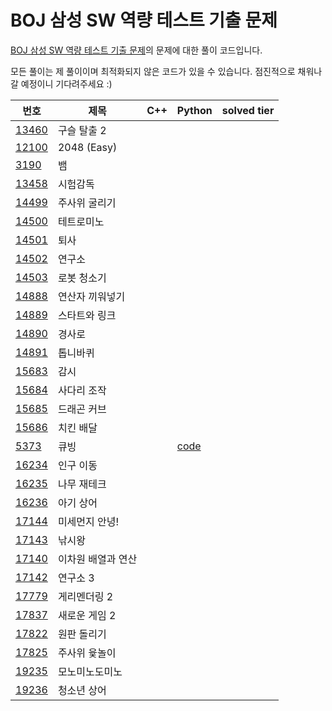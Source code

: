 # BOJ 삼성 SW 역량 테스트 기출 문제

[BOJ 삼성 SW 역량 테스트 기출 문제](https://www.acmicpc.net/workbook/view/1152)의 문제에 대한 풀이 코드입니다.

모든 풀이는 제 풀이이며 최적화되지 않은 코드가 있을 수 있습니다.
점진적으로 채워나갈 예정이니 기다려주세요 :)

| 번호                                           | 제목               | C++ | Python                | solved tier |
| ---------------------------------------------- | ------------------ | --- | --------------------- | ----------- |
| [13460](https://www.acmicpc.net/problem/13460) | 구슬 탈출 2        |     |                       |             |
| [12100](https://www.acmicpc.net/problem/12100) | 2048 (Easy)        |     |                       |             |
| [3190](https://www.acmicpc.net/problem/3190)   | 뱀                 |     |                       |             |
| [13458](https://www.acmicpc.net/problem/13458) | 시험감독           |     |                       |             |
| [14499](https://www.acmicpc.net/problem/14499) | 주사위 굴리기      |     |                       |             |
| [14500](https://www.acmicpc.net/problem/14500) | 테트로미노         |     |                       |             |
| [14501](https://www.acmicpc.net/problem/14501) | 퇴사               |     |                       |             |
| [14502](https://www.acmicpc.net/problem/14502) | 연구소             |     |                       |             |
| [14503](https://www.acmicpc.net/problem/14503) | 로봇 청소기        |     |                       |             |
| [14888](https://www.acmicpc.net/problem/14888) | 연산자 끼워넣기    |     |                       |             |
| [14889](https://www.acmicpc.net/problem/14889) | 스타트와 링크      |     |                       |             |
| [14890](https://www.acmicpc.net/problem/14890) | 경사로             |     |                       |             |
| [14891](https://www.acmicpc.net/problem/14891) | 톱니바퀴           |     |                       |             |
| [15683](https://www.acmicpc.net/problem/15683) | 감시               |     |                       |             |
| [15684](https://www.acmicpc.net/problem/15684) | 사다리 조작        |     |                       |             |
| [15685](https://www.acmicpc.net/problem/15685) | 드래곤 커브        |     |                       |             |
| [15686](https://www.acmicpc.net/problem/15686) | 치킨 배달          |     |                       |             |
| [5373](https://www.acmicpc.net/problem/5373)   | 큐빙               |     | [code](/5373/5373.py) |             |
| [16234](https://www.acmicpc.net/problem/16234) | 인구 이동          |     |                       |             |
| [16235](https://www.acmicpc.net/problem/16235) | 나무 재테크        |     |                       |             |
| [16236](https://www.acmicpc.net/problem/16236) | 아기 상어          |     |                       |             |
| [17144](https://www.acmicpc.net/problem/17144) | 미세먼지 안녕!     |     |                       |             |
| [17143](https://www.acmicpc.net/problem/17143) | 낚시왕             |     |                       |             |
| [17140](https://www.acmicpc.net/problem/17140) | 이차원 배열과 연산 |     |                       |             |
| [17142](https://www.acmicpc.net/problem/17142) | 연구소 3           |     |                       |             |
| [17779](https://www.acmicpc.net/problem/17779) | 게리멘더링 2       |     |                       |             |
| [17837](https://www.acmicpc.net/problem/17837) | 새로운 게임 2      |     |                       |             |
| [17822](https://www.acmicpc.net/problem/17822) | 원판 돌리기        |     |                       |             |
| [17825](https://www.acmicpc.net/problem/17825) | 주사위 윷놀이      |     |                       |             |
| [19235](https://www.acmicpc.net/problem/19235) | 모노미노도미노     |     |                       |             |
| [19236](https://www.acmicpc.net/problem/19236) | 청소년 상어        |     |                       |             |
